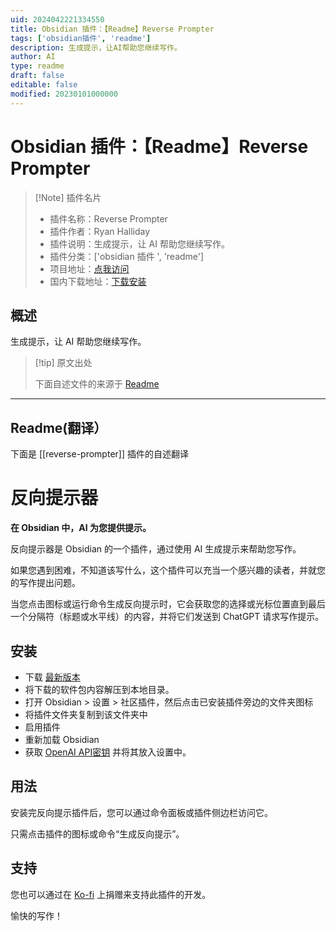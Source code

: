 ```yaml
---
uid: 2024042221334550
title: Obsidian 插件：【Readme】Reverse Prompter
tags: ['obsidian插件', 'readme']
description: 生成提示，让AI帮助您继续写作。
author: AI
type: readme
draft: false
editable: false
modified: 20230101000000
---
```


# Obsidian 插件：【Readme】Reverse Prompter

> [!Note] 插件名片
> - 插件名称：Reverse Prompter
> - 插件作者：Ryan Halliday
> - 插件说明：生成提示，让 AI 帮助您继续写作。
> - 插件分类：['obsidian 插件 ', 'readme']
> - 项目地址：[点我访问](https://github.com/ryanhalliday/obsidian-reverse-prompter)
> - 国内下载地址：[下载安装](https://pkmer.cn/products/plugin/pluginMarket/?reverse-prompter)

## 概述

生成提示，让 AI 帮助您继续写作。

> [!tip] 原文出处
>
>下面自述文件的来源于 [Readme](https://ghproxy.net/https://raw.githubusercontent.com/ryanhalliday/obsidian-reverse-prompter/main/README.md)

---

## Readme(翻译）

下面是 [[reverse-prompter]] 插件的自述翻译

# 反向提示器

**在 Obsidian 中，AI 为您提供提示。**

反向提示器是 Obsidian 的一个插件，通过使用 AI 生成提示来帮助您写作。

如果您遇到困难，不知道该写什么，这个插件可以充当一个感兴趣的读者，并就您的写作提出问题。

当您点击图标或运行命令生成反向提示时，它会获取您的选择或光标位置直到最后一个分隔符（标题或水平线）的内容，并将它们发送到 ChatGPT 请求写作提示。

## 安装

- 下载 [最新版本](https://github.com/ryanhalliday/obsidian-reverse-prompter/releases)
- 将下载的软件包内容解压到本地目录。
- 打开 Obsidian > 设置 > 社区插件，然后点击已安装插件旁边的文件夹图标
- 将插件文件夹复制到该文件夹中
- 启用插件
- 重新加载 Obsidian
- 获取 [OpenAI API密钥](https://platform.openai.com/api-keys) 并将其放入设置中。

## 用法

安装完反向提示插件后，您可以通过命令面板或插件侧边栏访问它。

只需点击插件的图标或命令“生成反向提示”。

## 支持

您也可以通过在 [Ko-fi](https://ko-fi.com/ryanhalliday) 上捐赠来支持此插件的开发。

愉快的写作！
